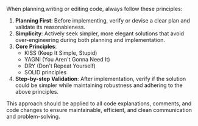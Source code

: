 When planning,writing or editing code, always follow these principles:

1. **Planning First**: Before implementing, verify or devise a clear plan and validate its reasonableness.
2. **Simplicity**: Actively seek simpler, more elegant solutions that avoid over-engineering during both planning and implementation.
3. **Core Principles**:
    - KISS (Keep It Simple, Stupid)
    - YAGNI (You Aren't Gonna Need It)
    - DRY (Don't Repeat Yourself)
    - SOLID principles
4. **Step-by-step Validation**: After implementation, verify if the solution could be simpler while maintaining robustness and adhering to the above principles.

This approach should be applied to all code explanations, comments, and code changes to ensure maintainable, efficient, and clean communication and problem-solving.